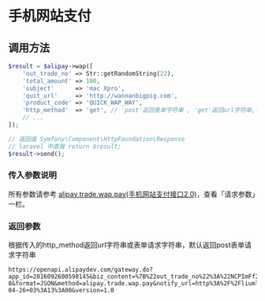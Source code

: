 # 手机网站支付

## 调用方法

```php
$result = $alipay->wap([
    'out_trade_no' => Str::getRandomString(22),
    'total_amount' => 100,
    'subject'      => 'mac Xpro',
    'quit_url'     => 'http://wannanbigpig.com',
    'product_code' => 'QUICK_WAP_WAY',
    'http_method'  => 'get', // 'post'返回表单字符串 , 'get'返回url字符串,不传默认 post 返回表单字符串。
    // ...
]);

// 返回值 Symfony\Component\HttpFoundation\Response
// laravel 中直接 return $result;
$result->send();
```

### 传入参数说明

所有参数请参考 [alipay.trade.wap.pay\(手机网站支付接口2.0\)](https://docs.open.alipay.com/api_1/alipay.trade.wap.pay/)，查看「请求参数」一栏。

### 返回参数

根据传入的http\_method返回url字符串或表单请求字符串，默认返回post表单请求字符串

```text
https://openapi.alipaydev.com/gateway.do?app_id=2016092600598145&biz_content=%7B%22out_trade_no%22%3A%22NCPImFf2RHSsxrzOVpGK9o%22%2C%22total_amount%22%3A100%2C%22subject%22%3A%22mac+Xpro%22%2C%22quit_url%22%3A%22http%3A%5C%2F%5C%2Fwannanbigpig.com%22%2C%22product_code%22%3A%22QUICK_WAP_WAY%22%7D&charset=utf-8&format=JSON&method=alipay.trade.wap.pay&notify_url=http%3A%2F%2Fliuml.com%2Fnotify.php&return_url=http%3A%2F%2Fliuml.com%2Freturn.php&sign=G5mvczfr5b1AmuZCl2Dg0AK55IhMg8zlFzl9b%2FTXT4e3oC9ZpA1DGLlA4NWYEtMGuX%2ByAmTWyuqPZfDcJMNIcFt%2BSMpJkdiwLkJ3f1lgSrH0VYmg1%2B8sOwn8IVcOPdItgeEv0KXfs%2FCrK6QmrbUGl3ttF7Khj5c1HY0KYfAdh5aEz4ViVkMA4ZhMab7G3M5JYe3JWEkSplhemWD%2BoL8qgdfVOLjOPlTRyyiAHbqNderuwFdcWDr6jlbfctCE2DpRBpDq%2BKR%2B67chxsNkHUgK0OJ23LkVpIiF1dBwWYVA97xEoA4ehoIaNy49rCwaCJrstP%2F2FpfKnNwCLrG8DCffrw%3D%3D&sign_type=RSA2&timestamp=2019-04-26+03%3A13%3A00&version=1.0
```

